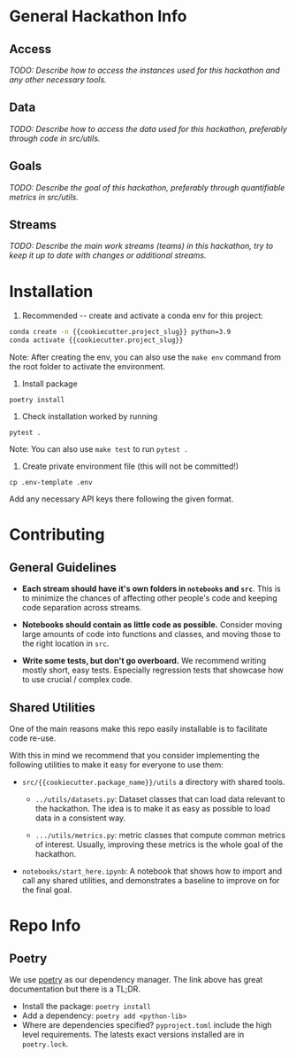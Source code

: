 # General Hackathon Info
## Access
_TODO: Describe how to access the instances used for this hackathon and any other necessary tools._

## Data
_TODO: Describe how to access the data used for this hackathon, preferably through code in src/utils._

## Goals
_TODO: Describe the goal of this hackathon, preferably through quantifiable metrics in src/utils._

## Streams
_TODO: Describe the main work streams (teams) in this hackathon, try to keep it up to date with changes or additional streams._

# Installation

1. Recommended -- create and activate a conda env for this project:
```bash
conda create -n {{cookiecutter.project_slug}} python=3.9
conda activate {{cookiecutter.project_slug}}
```

Note: After creating the env, you can also use the `make env` command from the root folder to activate the environment.

1. Install package
```
poetry install
```
1. Check installation worked by running 
```
pytest .
```

Note: You can also use `make test` to run `pytest .`

1. Create private environment file (this will not be committed!)
```
cp .env-template .env
```
Add any necessary API keys there following the given format.

# Contributing

## General Guidelines
- **Each stream should have it's own folders in `notebooks` and `src`**. This is to minimize the chances of affecting other people's code and keeping code separation across streams.

- **Notebooks should contain as little code as possible.** Consider moving large amounts of code into functions and classes, and moving those to the right location in `src`.

- **Write some tests, but don't go overboard.** We recommend writing mostly short, easy tests. Especially regression tests that showcase how to use crucial / complex code.

## Shared Utilities
One of the main reasons make this repo easily installable is to facilitate code re-use. 

With this in mind we recommend that you consider implementing the following utilities to make it easy for everyone to use them:

- `src/{{cookiecutter.package_name}}/utils` a directory with shared tools.

    - `../utils/datasets.py`: Dataset classes that can load data relevant to the hackathon. The idea is to make it as easy as possible to load data in a consistent way.

    - `.../utils/metrics.py`: metric classes that compute common metrics of interest. Usually, improving these metrics is the whole goal of the hackathon.

- `notebooks/start_here.ipynb`: A notebook that shows how to import and call any shared utilities, and demonstrates a baseline to improve on for the final goal.

# Repo Info
## Poetry
We use [poetry](https://python-poetry.org/) as our dependency manager.
The link above has great documentation but there is a TL;DR.

- Install the package: `poetry install`
- Add a dependency: `poetry add <python-lib>`
- Where are dependencies specified? `pyproject.toml` include the high level requirements. The latests exact versions installed are in `poetry.lock`.

